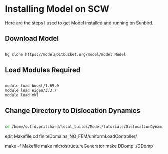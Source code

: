 # Installing Model on SCW

Here are the steps I used to get Model installed and running on Sunbird.

## Download Model

```bash

hg clone https://model@bitbucket.org/model/model Model

```

## Load Modules Required

```bash

module load boost/1.69.0
module load eigen/3.3.7
module load mkl

```

## Change Directory to Dislocation Dynamics

```bash

cd /home/s.t.d.pritchard/local_builds/Model/tutorials/DislocationDynamics

```



edit Makefile
cd finiteDomains_NO_FEM/uniformLoadController/

make -f Makefile
make microstructureGenerator
make DDomp
./DDomp
